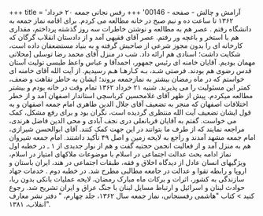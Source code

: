 +++
title = 'آرامش و چالش - صفحه - 00146'
+++
رفس نجانی جمعه ۲۰ خرداد ۱۳۶۲ تا ساعت ده و نیم صبح در خانه مطالعه می کردم. برای اقامه نماز جمعه به دانشگاه رفتم . عصر هم به مطالعه و نوشتن خاطرات سه روز گذشته پرداختم، مقداری هم با استخر و باغچه ور رفتم. عصر آقای فقیهی آمد و از دادستان انقلاب گرگان که کارخانه ای را بدون مجوز شرعی از صاحبش گرفته و به بنیاد مستضعفان داده است، شکایت داشت؛ اسنادی هم ارائه داد. شب در منزل آقای محمد رضا توسلی [محلاتی مهمان بودیم. آقایان خامنه ای رئیس جمهور، احمدآقا و عباس واعظ طبسی تولیت آستان قدس رضوی هم بودند. فرصتی شـد، بـه کـارهـا هـم رسیدیم. از آیت الله آقای خامنه ای خواستم که در ماه رمضان بیشتر به نمازجمعه بروند؛ ایشان به خاطر نقاهت و ضعف، کمتر این مسئولیت را می پذیرند. شنبه ۲۱ خرداد ۱۳۶۲ تمام وقت در خانه بودم و بیشتر مطالعه میکردم. پیش از ظهر آقای غلامحسین کرباسچی استاندار اصفهان آمد و از خطر اختلافات اصفهان که منجر به تضعیف آقای جلال الدین طاهری امام جمعه اصفهان و به قول ایشان تضعیف آیت الله منتظری گردیده است، نگران بود و برای رفع مشکل، کمک می خواست. گفتم به آقایان قربانعلی دری نجف آبادی و محی الدین فاضل هرندی، مراجعه نمایند که از طرف ما بتوانند در این جهت کمک کنند. آقای ابوالحسن شیرازی، امام جمعه مشهد آمدند و راجع به لایحه زمین و اصل ۴۹ تأكيد داشتند. امام جمعه شیروان هم به منزل آمد و از فعالیت انجمن حجتیه گفت و هم از نوار جدیدی از ۱ ـ در خطبه اول نماز ادامه بحث عدالت اجتماعی در اسلام با موضوعات ملاکهای امتیاز در اسلام، ویژگیهای انسان عادل از دیدگاه اخلاق و فقه، طبقات اجتماعی در هند، ایران باستان و اروپا و رابطه تقوا و عدالت در جامعه مطالبی مطرح شد. در خطبه دوم . خدمات جهاد سازندگی به کشور، اثرات و برکات ماه مبارک رمضان، لایحه عملیات بانکی بدون ربا، حوادث لبنان و اسرائیل و ارتباط مسایل لبنان با جنگ عراق و ایران تشریح شد. رجوع کنید > کتاب "هاشمی رفسنجانی، نماز جمعه سال ۱۳۶۲، جلد چهارم، " دفتر نشر معارف انقلاب، ۱۳۸۱".